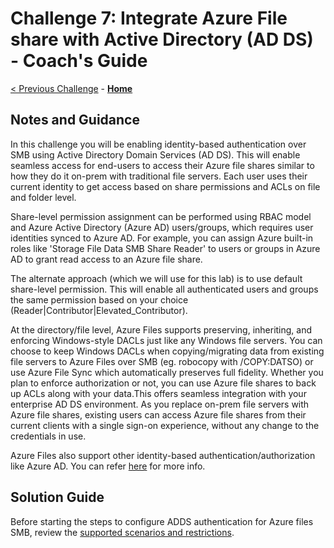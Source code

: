 # Challenge 7: Integrate Azure File share with Active Directory (AD DS) - Coach's Guide

[< Previous Challenge](./06-monitor_file_share.md) - **[Home](./README.md)**

## Notes and Guidance
In this challenge you will be enabling identity-based authentication over SMB using Active Directory Domain Services (AD DS). This will enable seamless access for end-users to access their Azure file shares similar to how they do it on-prem with traditional file servers. Each user uses their current identity to get access based on share permissions and ACLs on file and folder level.

Share-level permission assignment can be performed using RBAC model and Azure Active Directory (Azure AD) users/groups, which requires user identities synced to Azure AD. For example, you can assign Azure built-in roles like 'Storage File Data SMB Share Reader' to users or groups in Azure AD to grant read access to an Azure file share.

The alternate approach (which we will use for this lab) is to use default share-level permission. This will enable all authenticated users and groups the same permission based on your choice (Reader|Contributor|Elevated_Contributor).

At the directory/file level, Azure Files supports preserving, inheriting, and enforcing Windows-style DACLs just like any Windows file servers. You can choose to keep Windows DACLs when copying/migrating data from existing file servers to Azure Files over SMB (eg. robocopy with /COPY:DATSO) or use Azure File Sync which automatically preserves full fidelity. Whether you plan to enforce authorization or not, you can use Azure file shares to back up ACLs along with your data.This offers seamless integration with your enterprise AD DS environment. As you replace on-prem file servers with Azure file shares, existing users can access Azure file shares from their current clients with a single sign-on experience, without any change to the credentials in use.

Azure Files also support other identity-based authentication/authorization like Azure AD. You can refer [here](https://docs.microsoft.com/en-us/azure/storage/files/storage-files-planning#identity) for more info.

## Solution Guide

Before starting the steps to configure ADDS authentication for Azure files SMB, review the [supported scenarios and restrictions](https://docs.microsoft.com/en-us/azure/storage/files/storage-files-identity-auth-active-directory-enable#supported-scenarios-and-restrictions).

